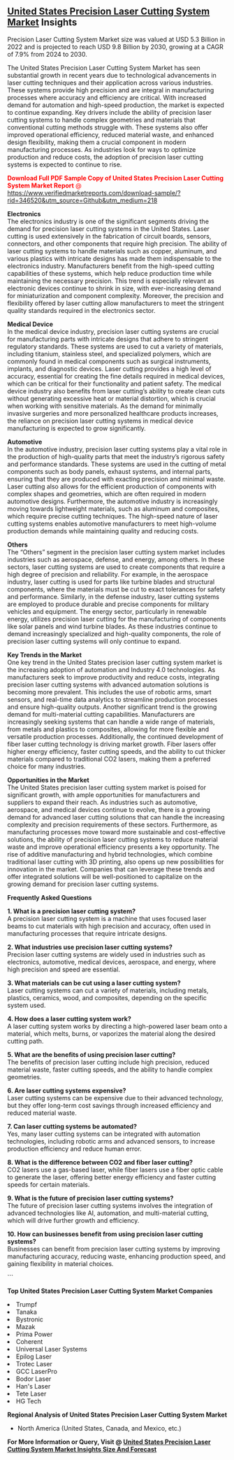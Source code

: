 <h2><a href="https://www.verifiedmarketreports.com/download-sample/?rid=346520&amp;utm_source=Github&amp;utm_medium=218" target="_blank">United States Precision Laser Cutting System Market</a> Insights</h2><p>Precision Laser Cutting System Market size was valued at USD 5.3 Billion in 2022 and is projected to reach USD 9.8 Billion by 2030, growing at a CAGR of 7.9% from 2024 to 2030.</p><p> <p>The United States Precision Laser Cutting System Market has seen substantial growth in recent years due to technological advancements in laser cutting techniques and their application across various industries. These systems provide high precision and are integral in manufacturing processes where accuracy and efficiency are critical. With increased demand for automation and high-speed production, the market is expected to continue expanding. Key drivers include the ability of precision laser cutting systems to handle complex geometries and materials that conventional cutting methods struggle with. These systems also offer improved operational efficiency, reduced material waste, and enhanced design flexibility, making them a crucial component in modern manufacturing processes. As industries look for ways to optimize production and reduce costs, the adoption of precision laser cutting systems is expected to continue to rise. <p><span class=""><span style="color: #ff0000;"><strong>Download Full PDF Sample Copy of United States Precision Laser Cutting System Market Report</strong> @ </span><a href="https://www.verifiedmarketreports.com/download-sample/?rid=346520&amp;utm_source=Github&amp;utm_medium=218" target="_blank">https://www.verifiedmarketreports.com/download-sample/?rid=346520&amp;utm_source=Github&amp;utm_medium=218</a></span></p></p> <p><strong>Electronics</strong><br> The electronics industry is one of the significant segments driving the demand for precision laser cutting systems in the United States. Laser cutting is used extensively in the fabrication of circuit boards, sensors, connectors, and other components that require high precision. The ability of laser cutting systems to handle materials such as copper, aluminum, and various plastics with intricate designs has made them indispensable to the electronics industry. Manufacturers benefit from the high-speed cutting capabilities of these systems, which help reduce production time while maintaining the necessary precision. This trend is especially relevant as electronic devices continue to shrink in size, with ever-increasing demand for miniaturization and component complexity. Moreover, the precision and flexibility offered by laser cutting allow manufacturers to meet the stringent quality standards required in the electronics sector.</p> <p><strong>Medical Device</strong><br> In the medical device industry, precision laser cutting systems are crucial for manufacturing parts with intricate designs that adhere to stringent regulatory standards. These systems are used to cut a variety of materials, including titanium, stainless steel, and specialized polymers, which are commonly found in medical components such as surgical instruments, implants, and diagnostic devices. Laser cutting provides a high level of accuracy, essential for creating the fine details required in medical devices, which can be critical for their functionality and patient safety. The medical device industry also benefits from laser cutting’s ability to create clean cuts without generating excessive heat or material distortion, which is crucial when working with sensitive materials. As the demand for minimally invasive surgeries and more personalized healthcare products increases, the reliance on precision laser cutting systems in medical device manufacturing is expected to grow significantly.</p> <p><strong>Automotive</strong><br> In the automotive industry, precision laser cutting systems play a vital role in the production of high-quality parts that meet the industry’s rigorous safety and performance standards. These systems are used in the cutting of metal components such as body panels, exhaust systems, and internal parts, ensuring that they are produced with exacting precision and minimal waste. Laser cutting also allows for the efficient production of components with complex shapes and geometries, which are often required in modern automotive designs. Furthermore, the automotive industry is increasingly moving towards lightweight materials, such as aluminum and composites, which require precise cutting techniques. The high-speed nature of laser cutting systems enables automotive manufacturers to meet high-volume production demands while maintaining quality and reducing costs.</p> <p><strong>Others</strong><br> The “Others” segment in the precision laser cutting system market includes industries such as aerospace, defense, and energy, among others. In these sectors, laser cutting systems are used to create components that require a high degree of precision and reliability. For example, in the aerospace industry, laser cutting is used for parts like turbine blades and structural components, where the materials must be cut to exact tolerances for safety and performance. Similarly, in the defense industry, laser cutting systems are employed to produce durable and precise components for military vehicles and equipment. The energy sector, particularly in renewable energy, utilizes precision laser cutting for the manufacturing of components like solar panels and wind turbine blades. As these industries continue to demand increasingly specialized and high-quality components, the role of precision laser cutting systems will only continue to expand.</p> <p><strong>Key Trends in the Market</strong><br> One key trend in the United States precision laser cutting system market is the increasing adoption of automation and Industry 4.0 technologies. As manufacturers seek to improve productivity and reduce costs, integrating precision laser cutting systems with advanced automation solutions is becoming more prevalent. This includes the use of robotic arms, smart sensors, and real-time data analytics to streamline production processes and ensure high-quality outputs. Another significant trend is the growing demand for multi-material cutting capabilities. Manufacturers are increasingly seeking systems that can handle a wide range of materials, from metals and plastics to composites, allowing for more flexible and versatile production processes. Additionally, the continued development of fiber laser cutting technology is driving market growth. Fiber lasers offer higher energy efficiency, faster cutting speeds, and the ability to cut thicker materials compared to traditional CO2 lasers, making them a preferred choice for many industries.</p> <p><strong>Opportunities in the Market</strong><br> The United States precision laser cutting system market is poised for significant growth, with ample opportunities for manufacturers and suppliers to expand their reach. As industries such as automotive, aerospace, and medical devices continue to evolve, there is a growing demand for advanced laser cutting solutions that can handle the increasing complexity and precision requirements of these sectors. Furthermore, as manufacturing processes move toward more sustainable and cost-effective solutions, the ability of precision laser cutting systems to reduce material waste and improve operational efficiency presents a key opportunity. The rise of additive manufacturing and hybrid technologies, which combine traditional laser cutting with 3D printing, also opens up new possibilities for innovation in the market. Companies that can leverage these trends and offer integrated solutions will be well-positioned to capitalize on the growing demand for precision laser cutting systems.</p> <p><strong>Frequently Asked Questions</strong></p> <p><strong>1. What is a precision laser cutting system?</strong><br> A precision laser cutting system is a machine that uses focused laser beams to cut materials with high precision and accuracy, often used in manufacturing processes that require intricate designs.</p> <p><strong>2. What industries use precision laser cutting systems?</strong><br> Precision laser cutting systems are widely used in industries such as electronics, automotive, medical devices, aerospace, and energy, where high precision and speed are essential.</p> <p><strong>3. What materials can be cut using a laser cutting system?</strong><br> Laser cutting systems can cut a variety of materials, including metals, plastics, ceramics, wood, and composites, depending on the specific system used.</p> <p><strong>4. How does a laser cutting system work?</strong><br> A laser cutting system works by directing a high-powered laser beam onto a material, which melts, burns, or vaporizes the material along the desired cutting path.</p> <p><strong>5. What are the benefits of using precision laser cutting?</strong><br> The benefits of precision laser cutting include high precision, reduced material waste, faster cutting speeds, and the ability to handle complex geometries.</p> <p><strong>6. Are laser cutting systems expensive?</strong><br> Laser cutting systems can be expensive due to their advanced technology, but they offer long-term cost savings through increased efficiency and reduced material waste.</p> <p><strong>7. Can laser cutting systems be automated?</strong><br> Yes, many laser cutting systems can be integrated with automation technologies, including robotic arms and advanced sensors, to increase production efficiency and reduce human error.</p> <p><strong>8. What is the difference between CO2 and fiber laser cutting?</strong><br> CO2 lasers use a gas-based laser, while fiber lasers use a fiber optic cable to generate the laser, offering better energy efficiency and faster cutting speeds for certain materials.</p> <p><strong>9. What is the future of precision laser cutting systems?</strong><br> The future of precision laser cutting systems involves the integration of advanced technologies like AI, automation, and multi-material cutting, which will drive further growth and efficiency.</p> <p><strong>10. How can businesses benefit from using precision laser cutting systems?</strong><br> Businesses can benefit from precision laser cutting systems by improving manufacturing accuracy, reducing waste, enhancing production speed, and gaining flexibility in material choices.</p> ```</p><p><strong>Top United States Precision Laser Cutting System Market Companies</strong></p><div data-test-id=""><p><li>Trumpf</li><li> Tanaka</li><li> Bystronic</li><li> Mazak</li><li> Prima Power</li><li> Coherent</li><li> Universal Laser Systems</li><li> Epilog Laser</li><li> Trotec Laser</li><li> GCC LaserPro</li><li> Bodor Laser</li><li> Han's Laser</li><li> Tete Laser</li><li> HG Tech</li></p><div><strong>Regional Analysis of&nbsp;United States Precision Laser Cutting System Market</strong></div><ul><li dir="ltr"><p dir="ltr">North America&nbsp;(United States, Canada, and Mexico, etc.)</p></li></ul><p><strong>For More Information or Query, Visit @&nbsp;</strong><strong><a href="https://www.verifiedmarketreports.com/product/precision-laser-cutting-system-market/?utm_source=Github&amp;utm_medium=218" target="_blank">United States Precision Laser Cutting System Market Insights Size And Forecast</a></strong></p></div>

